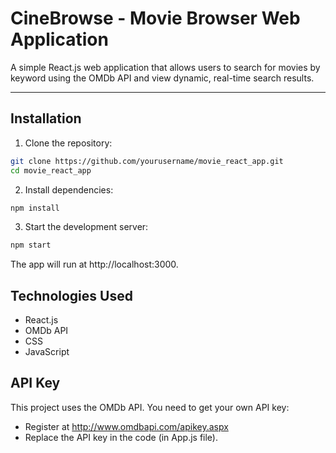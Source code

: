 # CineBrowse - Movie Browser Web Application
A simple React.js web application that allows users to search for movies by keyword using the OMDb API and view dynamic, real-time search results.

---
## Installation

1. Clone the repository:

```bash
git clone https://github.com/yourusername/movie_react_app.git
cd movie_react_app
```
2. Install dependencies:
```bash
npm install
```
3. Start the development server:
```bash
npm start
```
The app will run at http://localhost:3000.

## Technologies Used
- React.js
- OMDb API
- CSS
- JavaScript

## API Key
This project uses the OMDb API. You need to get your own API key:
- Register at http://www.omdbapi.com/apikey.aspx
- Replace the API key in the code (in App.js file).
